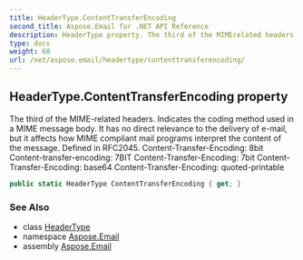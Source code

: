 ```yaml
---
title: HeaderType.ContentTransferEncoding
second_title: Aspose.Email for .NET API Reference
description: HeaderType property. The third of the MIMErelated headers. Indicates the coding method used in a MIME message body. It has no direct relevance to the delivery of email but it affects how MIME compliant mail programs interpret the content of the message. Defined in RFC2045. ContentTransferEncoding 8bit Contenttransferencoding 7BIT ContentTransferEncoding 7bit ContentTransferEncoding base64 ContentTransferEncoding quotedprintable
type: docs
weight: 60
url: /net/aspose.email/headertype/contenttransferencoding/
---
```

## HeaderType.ContentTransferEncoding property

The third of the MIME-related headers. Indicates the coding method used in a MIME message body. It has no direct relevance to the delivery of e-mail, but it affects how MIME compliant mail programs interpret the content of the message. Defined in RFC2045. Content-Transfer-Encoding: 8bit Content-transfer-encoding: 7BIT Content-Transfer-Encoding: 7bit Content-Transfer-Encoding: base64 Content-Transfer-Encoding: quoted-printable

```csharp
public static HeaderType ContentTransferEncoding { get; }
```

### See Also

* class [HeaderType](../)
* namespace [Aspose.Email](../../headertype/)
* assembly [Aspose.Email](../../../)


